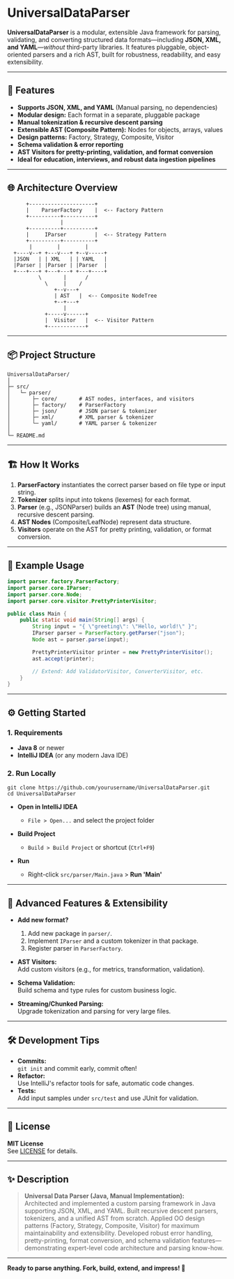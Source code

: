 # UniversalDataParser

**UniversalDataParser** is a modular, extensible Java framework for parsing, validating, and converting structured data formats—including **JSON, XML, and YAML**—*without* third-party libraries. It features pluggable, object-oriented parsers and a rich AST, built for robustness, readability, and easy extensibility.

---

## 🚀 Features

- **Supports JSON, XML, and YAML** (Manual parsing, no dependencies)
- **Modular design:** Each format in a separate, pluggable package
- **Manual tokenization & recursive descent parsing**
- **Extensible AST (Composite Pattern):** Nodes for objects, arrays, values
- **Design patterns:** Factory, Strategy, Composite, Visitor
- **Schema validation & error reporting**
- **AST Visitors for pretty-printing, validation, and format conversion**
- **Ideal for education, interviews, and robust data ingestion pipelines**

---

## 🌐 Architecture Overview

```plaintext
      +---------------------+
      |    ParserFactory    |  <-- Factory Pattern
      +----------+----------+
                 |
      +----------+----------+
      |     IParser         |  <-- Strategy Pattern
      +----------+----------+
       |        |        |
  +----v--+ +---v---+ +--v-----+
  |JSON   | | XML   | | YAML   |
  |Parser | |Parser | |Parser  |
  +---+---+ +---+---+ +---+----+
          \       |      /
            \     |    /
               +--v---+
               | AST   |  <-- Composite NodeTree
               +--+---+
                  |
            +-----v------+
            |  Visitor   |  <-- Visitor Pattern
            +------------+
```

---

## 📦 Project Structure

```
UniversalDataParser/
│
├─ src/
│   └─ parser/
│       ├─ core/       # AST nodes, interfaces, and visitors
│       ├─ factory/    # ParserFactory
│       ├─ json/       # JSON parser & tokenizer
│       ├─ xml/        # XML parser & tokenizer
│       └─ yaml/       # YAML parser & tokenizer
│
└─ README.md
```

---

## 🏗️ How It Works

1. **ParserFactory** instantiates the correct parser based on file type or input string.
2. **Tokenizer** splits input into tokens (lexemes) for each format.
3. **Parser** (e.g., JSONParser) builds an **AST** (Node tree) using manual, recursive descent parsing.
4. **AST Nodes** (Composite/LeafNode) represent data structure.
5. **Visitors** operate on the AST for pretty printing, validation, or format conversion.

---

## 📄 Example Usage

```java
import parser.factory.ParserFactory;
import parser.core.IParser;
import parser.core.Node;
import parser.core.visitor.PrettyPrinterVisitor;

public class Main {
    public static void main(String[] args) {
        String input = "{ \"greeting\": \"Hello, world!\" }";
        IParser parser = ParserFactory.getParser("json");
        Node ast = parser.parse(input);

        PrettyPrinterVisitor printer = new PrettyPrinterVisitor();
        ast.accept(printer);

        // Extend: Add ValidatorVisitor, ConverterVisitor, etc.
    }
}
```

---

## ⚙️ Getting Started

### **1. Requirements**

- **Java 8** or newer
- **IntelliJ IDEA** (or any modern Java IDE)

### **2. Run Locally**

```
git clone https://github.com/yourusername/UniversalDataParser.git
cd UniversalDataParser
```

- **Open in IntelliJ IDEA**
    - `File > Open...` and select the project folder

- **Build Project**
    - `Build > Build Project` or shortcut (`Ctrl+F9`)

- **Run**
    - Right-click `src/parser/Main.java` > **Run 'Main'**

---

## 🤩 Advanced Features & Extensibility

- **Add new format?**
    1. Add new package in `parser/`.
    2. Implement `IParser` and a custom tokenizer in that package.
    3. Register parser in `ParserFactory`.

- **AST Visitors:**  
  Add custom visitors (e.g., for metrics, transformation, validation).

- **Schema Validation:**  
  Build schema and type rules for custom business logic.

- **Streaming/Chunked Parsing:**  
  Upgrade tokenization and parsing for very large files.

---

## 🛠️ Development Tips

- **Commits:**  
  `git init` and commit early, commit often!
- **Refactor:**  
  Use IntelliJ's refactor tools for safe, automatic code changes.
- **Tests:**  
  Add input samples under `src/test` and use JUnit for validation.

---

## 📝 License

**MIT License**  
See [LICENSE](LICENSE) for details.

---

## ✨ Description

> **Universal Data Parser (Java, Manual Implementation):**  
> Architected and implemented a custom parsing framework in Java supporting JSON, XML, and YAML. Built recursive descent parsers, tokenizers, and a unified AST from scratch. Applied OO design patterns (Factory, Strategy, Composite, Visitor) for maximum maintainability and extensibility. Developed robust error handling, pretty-printing, format conversion, and schema validation features—demonstrating expert-level code architecture and parsing know-how.

---

**Ready to parse anything. Fork, build, extend, and impress! 🎉**